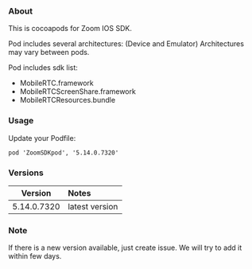 ### About

This is cocoapods for Zoom IOS SDK. 

Pod includes several architectures:
(Device and Emulator)
Architectures may vary between pods.


Pod includes sdk list:
- MobileRTC.framework
- MobileRTCScreenShare.framework
- MobileRTCResources.bundle

### Usage
Update your Podfile:
```
pod 'ZoomSDKpod', '5.14.0.7320'
```


### Versions


| Version       | Notes                                                                    | 
| :-----------: | :----------------------------------------------------------------------  |
| 5.14.0.7320   | latest version                               |


### Note

If there is a new version available, just create issue. 
We will try to add it within few days.
